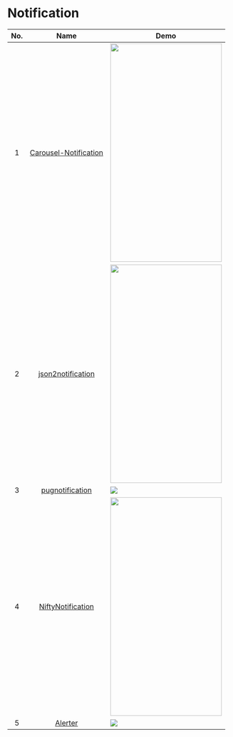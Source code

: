 Notification
======================
No. | Name | Demo
:---: | :---: | ---
1| [Carousel-Notification](https://github.com/shaileshmamgain5/Carousel-Notification) | <img src="https://raw.githubusercontent.com/shaileshmamgain5/Carousal-Notification/master/app/screenshots/carousal-notification.gif" width="250" height="490">
2| [json2notification](https://github.com/8tory/json2notification) | <img src="https://github.com/8tory/json2notification/raw/master/art/screenshot.jpg" width="250" height="490">
3| [pugnotification](https://github.com/halysongoncalves/pugnotification) | ![](https://raw.githubusercontent.com/halysongoncalves/pugnotification/master/art/screenshot.png)
4| [NiftyNotification](https://github.com/sd6352051/NiftyNotification) | <img src="https://raw.githubusercontent.com/sd6352051/NiftyNotification/master/screenshot/ss.gif" width="250" height="490">
5| [Alerter](https://github.com/Tapadoo/Alerter) | ![](https://github.com/Tapadoo/Alerter/raw/master/documentation/alert_coloured.gif)
